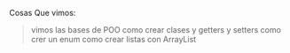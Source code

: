 Cosas Que vimos:
> vimos las bases de POO
> como crear clases y getters y setters
> como crer un enum
> como crear listas con ArrayList
